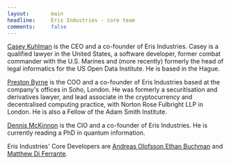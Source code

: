 ```yaml
---
layout:       main
headline:     Eris Industries - core team
comments:     false
---
```


[Casey Kuhlman](http://caseykuhlman.com) is the CEO and a co-founder of Eris Industries. Casey is a qualified lawyer in the United States, a software developer, former combat commander with the U.S. Marines and (more recently) formerly the head of legal informatics for the US Open Data Institute. He is based in the Hague. 

[Preston Byrne](http://prestonbyrne.com) is the COO and a co-founder of Eris Industries based at the company's offices in Soho, London. He was formerly a securitisation and derivatives lawyer, and lead associate in the cryptocurrency and decentralised computing practice, with Norton Rose Fulbright LLP in London. He is also a Fellow of the Adam Smith Institute. 

[Dennis McKinnon](https://projectdouglas.org) is the CIO and a co-founder of Eris Industries. He is currently reading a PhD in quantum information. 

Eris Industries' Core Developers are [Andreas Olofsson](se.linkedin.com/pub/andreas-olofsson/a4/65b/694),[Ethan Buchman](http://coinculture.com) and [Matthew Di Ferrante](http://www.mattdf.com).  
